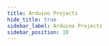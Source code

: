 ```yaml
---
title: Arduino Projects
hide_title: true
sidebar_label: Arduino Projects
sidebar_position: 10
---
```


